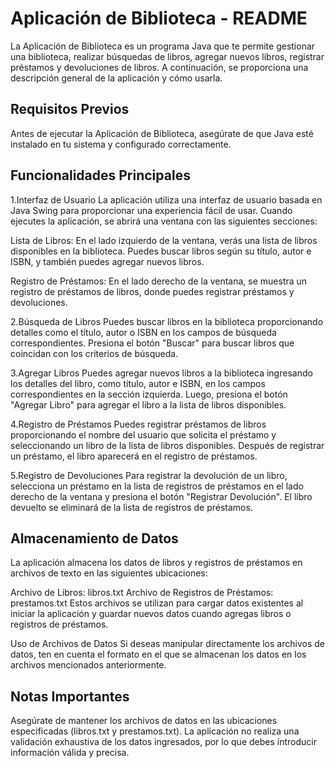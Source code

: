 # Aplicación de Biblioteca - README
La Aplicación de Biblioteca es un programa Java que te permite gestionar una biblioteca, realizar búsquedas de libros, agregar nuevos libros, registrar préstamos y devoluciones de libros. A continuación, se proporciona una descripción general de la aplicación y cómo usarla.

##  Requisitos Previos
Antes de ejecutar la Aplicación de Biblioteca, asegúrate de que Java esté instalado en tu sistema y configurado correctamente.

##  Funcionalidades Principales

1.Interfaz de Usuario
La aplicación utiliza una interfaz de usuario basada en Java Swing para proporcionar una experiencia fácil de usar. Cuando ejecutes la aplicación, se abrirá una ventana con las siguientes secciones:

Lista de Libros: En el lado izquierdo de la ventana, verás una lista de libros disponibles en la biblioteca. Puedes buscar libros según su título, autor e ISBN, y también puedes agregar nuevos libros.

Registro de Préstamos: En el lado derecho de la ventana, se muestra un registro de préstamos de libros, donde puedes registrar préstamos y devoluciones.

2.Búsqueda de Libros
Puedes buscar libros en la biblioteca proporcionando detalles como el título, autor o ISBN en los campos de búsqueda correspondientes. Presiona el botón "Buscar" para buscar libros que coincidan con los criterios de búsqueda.

3.Agregar Libros
Puedes agregar nuevos libros a la biblioteca ingresando los detalles del libro, como título, autor e ISBN, en los campos correspondientes en la sección izquierda. Luego, presiona el botón "Agregar Libro" para agregar el libro a la lista de libros disponibles.

4.Registro de Préstamos
Puedes registrar préstamos de libros proporcionando el nombre del usuario que solicita el préstamo y seleccionando un libro de la lista de libros disponibles. Después de registrar un préstamo, el libro aparecerá en el registro de préstamos.

5.Registro de Devoluciones
Para registrar la devolución de un libro, selecciona un préstamo en la lista de registros de préstamos en el lado derecho de la ventana y presiona el botón "Registrar Devolución". El libro devuelto se eliminará de la lista de registros de préstamos.

##  Almacenamiento de Datos
La aplicación almacena los datos de libros y registros de préstamos en archivos de texto en las siguientes ubicaciones:

Archivo de Libros: libros.txt
Archivo de Registros de Préstamos: prestamos.txt
Estos archivos se utilizan para cargar datos existentes al iniciar la aplicación y guardar nuevos datos cuando agregas libros o registros de préstamos.

Uso de Archivos de Datos
Si deseas manipular directamente los archivos de datos, ten en cuenta el formato en el que se almacenan los datos en los archivos mencionados anteriormente.

##  Notas Importantes
Asegúrate de mantener los archivos de datos en las ubicaciones especificadas (libros.txt y prestamos.txt).
La aplicación no realiza una validación exhaustiva de los datos ingresados, por lo que debes introducir información válida y precisa.
